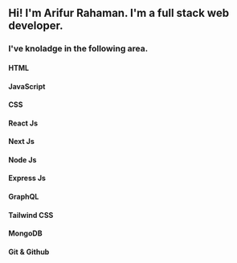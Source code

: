 ## Hi! I'm Arifur Rahaman. I'm a full stack web developer.
### I've knoladge in the following area.

#### HTML
#### JavaScript
#### CSS
#### React Js
#### Next Js
#### Node Js
#### Express Js
#### GraphQL
#### Tailwind CSS
#### MongoDB
#### Git & Github


